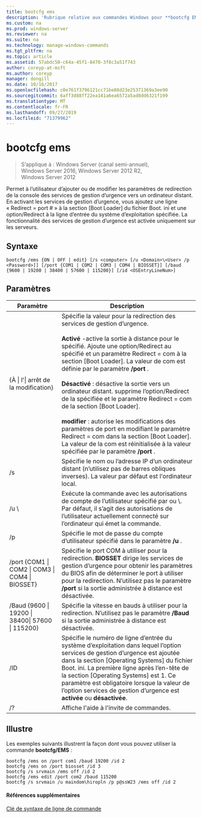 ```yaml
---
title: bootcfg ems
description: 'Rubrique relative aux commandes Windows pour **bootcfg EMS** : permet à l’utilisateur d’ajouter ou de modifier les paramètres de redirection de la console des services de gestion d’urgence vers un ordinateur distant.'
ms.custom: na
ms.prod: windows-server
ms.reviewer: na
ms.suite: na
ms.technology: manage-windows-commands
ms.tgt_pltfrm: na
ms.topic: article
ms.assetid: 57abdc50-c64a-45f1-8470-3f8c3a51f743
author: coreyp-at-msft
ms.author: coreyp
manager: dongill
ms.date: 10/16/2017
ms.openlocfilehash: c0e761f3796121cc71be88d23e25371369a3ee90
ms.sourcegitcommit: 6aff3d88ff22ea141a6ea6572a5ad8dd6321f199
ms.translationtype: MT
ms.contentlocale: fr-FR
ms.lasthandoff: 09/27/2019
ms.locfileid: "71379962"
---
```

# <a name="bootcfg-ems"></a>bootcfg ems

>S’applique à : Windows Server (canal semi-annuel), Windows Server 2016, Windows Server 2012 R2, Windows Server 2012

Permet à l’utilisateur d’ajouter ou de modifier les paramètres de redirection de la console des services de gestion d’urgence vers un ordinateur distant. En activant les services de gestion d’urgence, vous ajoutez une ligne « Redirect = port # » à la section [Boot Loader] du fichier Boot. ini et une option/Redirect à la ligne d’entrée du système d’exploitation spécifiée. La fonctionnalité des services de gestion d’urgence est activée uniquement sur les serveurs.

## <a name="syntax"></a>Syntaxe
```
bootcfg /ems {ON | OFF | edit} [/s <computer> [/u <Domain>\<User> /p <Password>]] [/port {COM1 | COM2 | COM3 | COM4 | BIOSSET}] [/baud {9600 | 19200 | 38400 | 57600 | 115200}] [/id <OSEntryLineNum>]
```
## <a name="parameters"></a>Paramètres

|                            Paramètre                             |                                                                                                                                                                                                                                                                                                                                                              Description                                                                                                                                                                                                                                                                                                                                                              |
|------------------------------------------------------------------|---------------------------------------------------------------------------------------------------------------------------------------------------------------------------------------------------------------------------------------------------------------------------------------------------------------------------------------------------------------------------------------------------------------------------------------------------------------------------------------------------------------------------------------------------------------------------------------------------------------------------------------------------------------------------------------------------------------------------------------|
|                    {À &#124; l'&#124; arrêt de la modification}                    | Spécifie la valeur pour la redirection des services de gestion d’urgence.<br /><br />**Activé** -active la sortie à distance pour le <OSEntryLineNum>spécifié. Ajoute une option/Redirect au <OSEntryLineNum> spécifié et un paramètre Redirect = com<X> à la section [Boot Loader]. La valeur de<X> com est définie par le paramètre **/port** .<br /><br />**Désactivé** : désactive la sortie vers un ordinateur distant. supprime l’option/Redirect de la <OSEntryLineNum> spécifiée et le paramètre Redirect = com<X> de la section [Boot Loader].<br /><br />**modifier** : autorise les modifications des paramètres de port en modifiant le paramètre Redirect = com<X> dans la section [Boot Loader]. La valeur de la<X> com est réinitialisée à la valeur spécifiée par le paramètre **/port** . |
|                          /s <computer>                           |                                                                                                                                                                                                                                                                                                          Spécifie le nom ou l’adresse IP d’un ordinateur distant (n’utilisez pas de barres obliques inverses). La valeur par défaut est l'ordinateur local.                                                                                                                                                                                                                                                                                                           |
|                       /u <Domain>\\<User>                        |                                                                                                                                                                                                                                                                 Exécute la commande avec les autorisations de compte de l’utilisateur spécifié par <User> ou <Domain>\\<User>. Par défaut, il s’agit des autorisations de l’utilisateur actuellement connecté sur l’ordinateur qui émet la commande.                                                                                                                                                                                                                                                                  |
|                          /p <Password>                           |                                                                                                                                                                                                                                                                                                                         Spécifie le mot de passe du compte d’utilisateur spécifié dans le paramètre **/u** .                                                                                                                                                                                                                                                                                                                         |
| /port {COM1 &#124; COM2 &#124; COM3 &#124; COM4 &#124; BIOSSET}  |                                                                                                                                                                                                                              Spécifie le port COM à utiliser pour la redirection. **BIOSSET** dirige les services de gestion d’urgence pour obtenir les paramètres du BIOS afin de déterminer le port à utiliser pour la redirection. N’utilisez pas le paramètre **/port** si la sortie administrée à distance est désactivée.                                                                                                                                                                                                                              |
| /Baud {9600 &#124; 19200 &#124; 38400&#124; 57600 &#124; 115200} |                                                                                                                                                                                                                                                                                               Spécifie la vitesse en bauds à utiliser pour la redirection. N’utilisez pas le paramètre **/Baud** si la sortie administrée à distance est désactivée.                                                                                                                                                                                                                                                                                               |
|                       /ID <OSEntryLineNum>                       |                                                                                                                                                                                              Spécifie le numéro de ligne d’entrée du système d’exploitation dans lequel l’option services de gestion d’urgence est ajoutée dans la section [Operating Systems] du fichier Boot. ini. La première ligne après l’en-tête de la section [Operating Systems] est 1. Ce paramètre est obligatoire lorsque la valeur de l’option services de gestion d’urgence est **activée** ou **désactivée**.                                                                                                                                                                                              |
|                                /?                                |                                                                                                                                                                                                                                                                                                                                                 Affiche l'aide à l'invite de commandes.                                                                                                                                                                                                                                                                                                                                                  |

## <a name="BKMK_examples"></a>Illustre
Les exemples suivants illustrent la façon dont vous pouvez utiliser la commande **bootcfg/EMS** :
```
bootcfg /ems on /port com1 /baud 19200 /id 2 
bootcfg /ems on /port biosset /id 3 
bootcfg /s srvmain /ems off /id 2 
bootcfg /ems edit /port com2 /baud 115200 
bootcfg /s srvmain /u maindom\hiropln /p p@ssW23 /ems off /id 2
```
#### <a name="additional-references"></a>Références supplémentaires
[Clé de syntaxe de ligne de commande](command-line-syntax-key.md)
